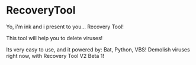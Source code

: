 # RecoveryTool
Yo, i'm ink and i present to you... Recovery Tool!

This tool will help you to delete viruses!

Its very easy to use, and it powered by: Bat, Python, VBS!
Demolish viruses right now, with Recovery Tool V2 Beta 1!
